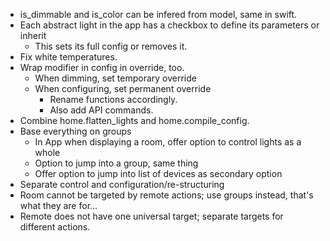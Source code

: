 * is_dimmable and is_color can be infered from model, same in swift.
* Each abstract light in the app has a checkbox to define its parameters or inherit
  * This sets its full config or removes it.
* Fix white temperatures.
* Wrap modifier in config in override, too.
  * When dimming, set temporary override
  * When configuring, set permanent override
    * Rename functions accordingly.
    * Also add API commands.
* Combine home.flatten_lights and home.compile_config.
* Base everything on groups
  * In App when displaying a room, offer option to control lights as a whole
  * Option to jump into a group, same thing
  * Offer option to jump into list of devices as secondary option
* Separate control and configuration/re-structuring
* Room cannot be targeted by remote actions; use groups instead, that's what they are for...
* Remote does not have one universal target; separate targets for different actions.
